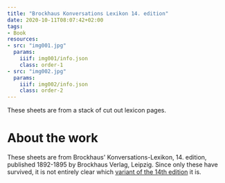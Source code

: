 ```yaml
---
title: "Brockhaus Konversations Lexikon 14. edition"
date: 2020-10-11T08:07:42+02:00
tags:
- Book
resources:
- src: "img001.jpg"
  params:
    iiif: img001/info.json
    class: order-1
- src: "img002.jpg"
  params:
    iiif: img002/info.json
    class: order-2
---
```

These sheets are from a stack of cut out lexicon pages.

<!--more-->
# About the work

These sheets are from Brockhaus' Konversations-Lexikon, 14. edition, published 1892-1895 by Brockhaus Verlag, Leipzig.
Since only these have survived, it is not entirely clear which [variant of the 14th edition](https://de.wikipedia.org/wiki/Liste_der_Ausgabe_des_Brockhaus-Konversationslexikons) it is.
